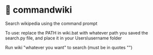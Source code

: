 # 💾 commandwiki
Search wikipedia using the command prompt

To use: replace the PATH in wiki.bat with whatever path you saved the search.py file, and place it in your Users\username folder

Run wiki "whatever you want" to search (must be in quotes "")
